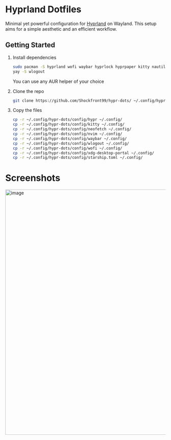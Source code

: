# Hyprland Dotfiles

Minimal yet powerful configuration for [Hyprland](https://github.com/hyprwm/Hyprland) on Wayland. This setup aims for a simple aesthetic and an efficient workflow.

## Getting Started

1. Install dependencies
   ```bash
   sudo pacman -S hyprland wofi waybar hyprlock hyprpaper kitty nautilus starship neovim neofetch
   yay -S wlogout
   ```
   You can use any AUR helper of your choice
   
2. Clone the repo
   ```bash
   git clone https://github.com/Shockfront99/hypr-dots/ ~/.config/hypr-dots
   ```
   
3. Copy the files
   ```bash
   cp -r ~/.config/hypr-dots/config/hypr ~/.config/
   cp -r ~/.config/hypr-dots/config/kitty ~/.config/
   cp -r ~/.config/hypr-dots/config/neofetch ~/.config/
   cp -r ~/.config/hypr-dots/config/nvim ~/.config/
   cp -r ~/.config/hypr-dots/config/waybar ~/.config/
   cp -r ~/.config/hypr-dots/config/wlogout ~/.config/
   cp -r ~/.config/hypr-dots/config/wofi ~/.config/
   cp -r ~/.config/hypr-dots/config/xdg-desktop-portal ~/.config/
   cp -r ~/.config/hypr-dots/config/starship.toml ~/.config/
   ```

# Screenshots
<img width="1366" height="768" alt="image" src="https://github.com/user-attachments/assets/62618cca-8930-4ac3-acfe-03effc2cbbc3" />

